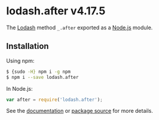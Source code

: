 # lodash.after v4.17.5

The [Lodash](https://lodash.com/) method `_.after` exported as a [Node.js](https://nodejs.org/) module.

## Installation

Using npm:
```bash
$ {sudo -H} npm i -g npm
$ npm i --save lodash.after
```

In Node.js:
```js
var after = require('lodash.after');
```

See the [documentation](https://lodash.com/docs#after) or [package source](https://github.com/lodash/lodash/blob/4.17.5-npm-packages/lodash.after) for more details.
